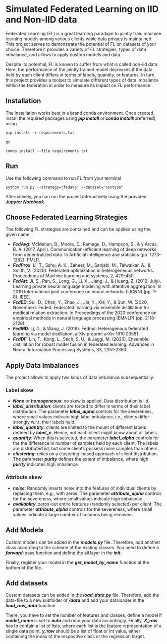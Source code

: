# Simulated Federated Learning on IID and Non-IID data

Federated Learning (FL) is a great learning paradigm to jointly train machine learning models among various clients while data privacy is maintained.
This project serves to demonstrate the potential of FL on datasets of your choice.
Therefore it provides a variety of FL strategies, types of data imbalance, and allows to apply custom models and data.

Despite its potential, FL is known to suffer from what is called non-iid data. Here, the performance of the jointly trained model decreases if the data held by each client differs in terms of labels, quantity, or features.
In turn, this project provides a toolset to simulate different types of data imbalance within the federation in order to measure its impact on FL performance.

## Installation

The installation works best in a brand conda environment. 
Once created, install the required packages using ___pip install___ or ___conda install___(preferred), using
```
pip install -r requirements.txt
```
or 
```
conda install --file requirements.txt
```

## Run

Use the following command to run FL from your terminal
```
python run.py --strategy="fedavg" --dataset="covtype"
```
Alternatively, you can run the project interactively using the provided ___Jupyter Notebook___.

## Choose Federated Learning Strategies

The following FL strategies are contained and can be applied using the given name:
- ___FedAvg___: McMahan, B., Moore, E., Ramage, D., Hampson, S., & y Arcas, B. A. (2017, April). Communication-efficient learning of deep networks from decentralized data. In Artificial intelligence and statistics (pp. 1273-1282). PMLR.
- ___FedProx___: Li, T., Sahu, A. K., Zaheer, M., Sanjabi, M., Talwalkar, A., & Smith, V. (2020). Federated optimization in heterogeneous networks. Proceedings of Machine learning and systems, 2, 429-450.
- ___FedAtt___: Ji, S., Pan, S., Long, G., Li, X., Jiang, J., & Huang, Z. (2019, July). Learning private neural language modeling with attentive aggregation. In 2019 International joint conference on neural networks (IJCNN) (pp. 1-8). IEEE.
- ___FedED___: Sui, D., Chen, Y., Zhao, J., Jia, Y., Xie, Y., & Sun, W. (2020, November). Feded: Federated learning via ensemble distillation for medical relation extraction. In Proceedings of the 2020 conference on empirical methods in natural language processing (EMNLP) (pp. 2118-2128).
- ___FedMD___: Li, D., & Wang, J. (2019). Fedmd: Heterogenous federated learning via model distillation. arXiv preprint arXiv:1910.03581.
- ___FedDF___: Lin, T., Kong, L., Stich, S. U., & Jaggi, M. (2020). Ensemble distillation for robust model fusion in federated learning. Advances in Neural Information Processing Systems, 33, 2351-2363.

## Apply Data Imbalances

The project allows to apply two kinds of data imbalance subsequentially:
### Label skew
- ___None___ or ___homogeneous___: no skew is applied. Data distribution is iid.
- ___label_distribution___: clients are forced to differ in terms of their label distribution. The parameter ___label_alpha___ controls for the severeness, where small values indicate high label imbalance, i.e., clients differ strongly w.r.t. their labels held.
- ___label_quantity___: clients are limited to the mount of different labels defined by ___label_n___. Hence, not each client might know about all labels.
- ___quantity___: When this is selected, the parameter ___label_alpha___ controls for the the difference in number of samples held by each client. The labels are distributed iid, but some clients possess more samples than others.
- ___clustering___: relies on a clustering-based approach of client distribution. The parameter ___purity___ defines the extent of imbalance, where high ___purity___ indicates high imbalance.
### Attribute skew
- ___noise___: Randomly inserts noise into the features of individual clients by replacing them, e.g., with zeros. The parameter ___attribute_alpha___ controls for the severeness, where small values indicate high imbalance.
- ___availablity___: zeros-out entire features (randomly selected) per client. The parameter ___attribute_alpha___ controls for the severeness, where small values indicate a large number of columns being removed.


## Add Models

Custom models can be added in the ___models.py___ file.
Therefore, add another class according to the scheme of the exsting classes.
You need to define a ___forward___-pass function and define the all layer in the ___init___.

Finally, register your model in the ___get_model_by_name___ function at the bottom of the file.

## Add datasets

Custom datasets can be added in the ___load_data.py___ file.
Therefore, add the data-file to a new subfolder of ___/data___ and add your dataloader in the ___load_raw_data___ function.

There, you have to set the number of features and classes, define a model if ___model_name___ is set to ___auto___ and read your data accordingly.
Finally, ___X_raw___ has to contain a list of lists, where each list is the feature representation of a single data point.
___y_raw___ should be a list of float or int valus, either containing the index of the respective class or the regression target.
